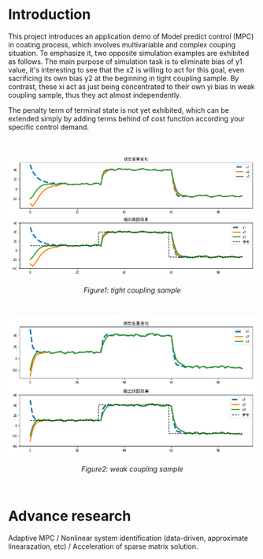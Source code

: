 # Introduction
This project introduces an application demo of Model predict control (MPC) in coating process, which involves multivariable and complex couping situation. To emphasize it, two opposite simulation examples are exhibited as follows. The main purpose of simulation task is to eliminate bias of y1 value, it's interesting to see that the x2 is willing to act for this goal, even sacrificing its own bias y2 at the beginning in tight coupling sample. By contrast, these xi act as just being concentrated to their own yi bias in weak coupling sample, thus they act almost independently. 

The penalty term of terminal state is not yet exhibited, which can be extended simply by adding terms behind of cost function according your specific control demand.

<br>  <!-- 这是空行间隔 -->

<div align="center">
  <img src="images/TightCouplingResult.png" alt="TightCouplingResult" style="width: 800px; height: auto;"/>

  *Figure1: tight coupling sample*
</div>

<br>  <!-- 这是空行间隔 -->

<div align="center">
  <img src="images/WeakCouplingResult.png" alt="WeakCouplingResult" style="width: 800px; height: auto;"/>

  *Figure2: weak coupling sample*
</div>

<br>  <!-- 这是空行间隔 -->
# Advance research
Adaptive MPC / Nonlinear system identification (data-driven, approximate linearazation, etc) / Acceleration of sparse matrix solution.
